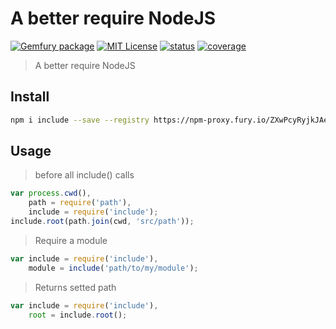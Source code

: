 # A better require NodeJS

[![Gemfury package][gemfury-img]][gemfury-url] [![MIT License][license-img]][license-url] [![status][travis-img]][travis-url] [![coverage][coverall-img]][coverall-url]

> A better require NodeJS

## Install

```bash
npm i include --save --registry https://npm-proxy.fury.io/ZXwPcyRyjkJAeSsBzw9S/sixertoy/
```

## Usage

> before all include() calls

```javascript
var process.cwd(),
    path = require('path'),
    include = require('include');
include.root(path.join(cwd, 'src/path'));
```

> Require a module

```javascript
var include = require('include'),
    module = include('path/to/my/module');
```

> Returns setted path
```javascript
var include = require('include'),
    root = include.root();
```

[gemfury-url]: https://gemfury.com/f/partner
[gemfury-img]: http://gemfury.com/images/badge/light.png

[coverall-url]: https://coveralls.io/r/sixertoy/include
[coverall-img]: https://img.shields.io/coveralls/sixertoy/include.svg?style=flat-square

[travis-url]: https://travis-ci.org/sixertoy/include
[travis-img]: http://img.shields.io/travis/sixertoy/include.svg?style=flat-square

[license-img]: http://img.shields.io/badge/license-MIT-blue.svg?style=flat-square
[license-url]: LICENSE-MIT
